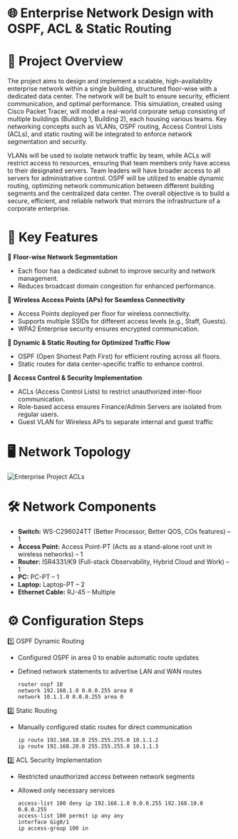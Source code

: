 # 🌐 Enterprise Network Design with OSPF, ACL & Static Routing

# 🚀 Project Overview
The project aims to design and implement a scalable, high-availability enterprise network within a single building, structured floor-wise with a dedicated data center. The network will be built to ensure security, efficient communication, and optimal performance. This simulation, created using Cisco Packet Tracer, will model a real-world corporate setup consisting of multiple buildings (Building 1, Building 2), each housing various teams. Key networking concepts such as VLANs, OSPF routing, Access Control Lists (ACLs), and static routing will be integrated to enforce network segmentation and security.

VLANs will be used to isolate network traffic by team, while ACLs will restrict access to resources, ensuring that team members only have access to their designated servers. Team leaders will have broader access to all servers for administrative control. OSPF will be utilized to enable dynamic routing, optimizing network communication between different building segments and the centralized data center. The overall objective is to build a secure, efficient, and reliable network that mirrors the infrastructure of a corporate enterprise.

# 📌 Key Features

🔹 **Floor-wise Network Segmentation**
  - Each floor has a dedicated subnet to improve security and network management.
  - Reduces broadcast domain congestion for enhanced performance.
  
🔹 **Wireless Access Points (APs) for Seamless Connectivity**
  - Access Points deployed per floor for wireless connectivity.
  - Supports multiple SSIDs for different access levels (e.g., Staff, Guests).
  - WPA2 Enterprise security ensures encrypted communication.

🔹 **Dynamic & Static Routing for Optimized Traffic Flow**
  - OSPF (Open Shortest Path First) for efficient routing across all floors.
  - Static routes for data center-specific traffic to enhance control.

🔹 **Access Control & Security Implementation**
  - ACLs (Access Control Lists) to restrict unauthorized inter-floor communication.
  - Role-based access ensures Finance/Admin Servers are isolated from regular users.
  - Guest VLAN for Wireless APs to separate internal and guest traffic

# 🖥️ Network Topology

![Enterprise Project ACLs](https://github.com/user-attachments/assets/ad5a9fac-c925-4766-a64d-b24934f160e5)

# 🛠️ Network Components

- **Switch:** WS-C296024TT (Better Processor, Better QOS, COs features) – 1
- **Access Point:** Access Point-PT (Acts as a stand-alone root unit in wireless networks) – 1
- **Router:** ISR4331/K9 (Full-stack Observability, Hybrid Cloud and Work) – 1
- **PC:** PC-PT – 1
- **Laptop:** Laptop-PT – 2
- **Ethernet Cable:** RJ-45 – Multiple


# ⚙️ Configuration Steps

1️⃣ OSPF Dynamic Routing

- Configured OSPF in area 0 to enable automatic route updates
- Defined network statements to advertise LAN and WAN routes

      router ospf 10
      network 192.168.1.0 0.0.0.255 area 0
      network 10.1.1.0 0.0.0.255 area 0

2️⃣ Static Routing

- Manually configured static routes for direct communication

      ip route 192.168.10.0 255.255.255.0 10.1.1.2
      ip route 192.168.20.0 255.255.255.0 10.1.1.3

3️⃣ ACL Security Implementation

- Restricted unauthorized access between network segments
- Allowed only necessary services

      access-list 100 deny ip 192.168.1.0 0.0.0.255 192.168.10.0 0.0.0.255
      access-list 100 permit ip any any
      interface Gig0/1
      ip access-group 100 in

